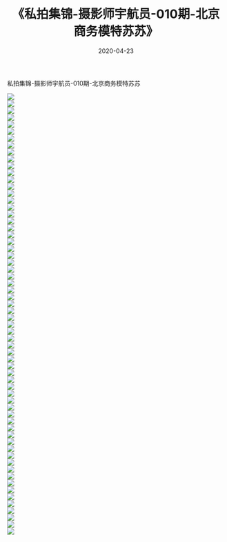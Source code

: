 ﻿---
layout: post
title:  《私拍集锦-摄影师宇航员-010期-北京商务模特苏苏》
date:   2020-04-23
img: http://imgx.orgx.ga/漏D/网络美图/2020/私拍集锦-摄影师宇航员-010期-北京商务模特苏苏/000.jpg
categories: [美女, 清纯, 唯美]
---

私拍集锦-摄影师宇航员-010期-北京商务模特苏苏

  ![](http://imgx.orgx.ga/漏D/网络美图/2020/私拍集锦-摄影师宇航员-010期-北京商务模特苏苏/001.jpg) <br> ![](http://imgx.orgx.ga/漏D/网络美图/2020/私拍集锦-摄影师宇航员-010期-北京商务模特苏苏/002.jpg) <br> ![](http://imgx.orgx.ga/漏D/网络美图/2020/私拍集锦-摄影师宇航员-010期-北京商务模特苏苏/003.jpg) <br> ![](http://imgx.orgx.ga/漏D/网络美图/2020/私拍集锦-摄影师宇航员-010期-北京商务模特苏苏/004.jpg) <br> ![](http://imgx.orgx.ga/漏D/网络美图/2020/私拍集锦-摄影师宇航员-010期-北京商务模特苏苏/005.jpg) <br> ![](http://imgx.orgx.ga/漏D/网络美图/2020/私拍集锦-摄影师宇航员-010期-北京商务模特苏苏/006.jpg) <br> ![](http://imgx.orgx.ga/漏D/网络美图/2020/私拍集锦-摄影师宇航员-010期-北京商务模特苏苏/007.jpg) <br> ![](http://imgx.orgx.ga/漏D/网络美图/2020/私拍集锦-摄影师宇航员-010期-北京商务模特苏苏/008.jpg) <br> ![](http://imgx.orgx.ga/漏D/网络美图/2020/私拍集锦-摄影师宇航员-010期-北京商务模特苏苏/009.jpg) <br> ![](http://imgx.orgx.ga/漏D/网络美图/2020/私拍集锦-摄影师宇航员-010期-北京商务模特苏苏/010.jpg) <br> ![](http://imgx.orgx.ga/漏D/网络美图/2020/私拍集锦-摄影师宇航员-010期-北京商务模特苏苏/011.jpg) <br> ![](http://imgx.orgx.ga/漏D/网络美图/2020/私拍集锦-摄影师宇航员-010期-北京商务模特苏苏/012.jpg) <br> ![](http://imgx.orgx.ga/漏D/网络美图/2020/私拍集锦-摄影师宇航员-010期-北京商务模特苏苏/013.jpg) <br> ![](http://imgx.orgx.ga/漏D/网络美图/2020/私拍集锦-摄影师宇航员-010期-北京商务模特苏苏/014.jpg) <br> ![](http://imgx.orgx.ga/漏D/网络美图/2020/私拍集锦-摄影师宇航员-010期-北京商务模特苏苏/015.jpg) <br> ![](http://imgx.orgx.ga/漏D/网络美图/2020/私拍集锦-摄影师宇航员-010期-北京商务模特苏苏/016.jpg) <br> ![](http://imgx.orgx.ga/漏D/网络美图/2020/私拍集锦-摄影师宇航员-010期-北京商务模特苏苏/017.jpg) <br> ![](http://imgx.orgx.ga/漏D/网络美图/2020/私拍集锦-摄影师宇航员-010期-北京商务模特苏苏/018.jpg) <br> ![](http://imgx.orgx.ga/漏D/网络美图/2020/私拍集锦-摄影师宇航员-010期-北京商务模特苏苏/019.jpg) <br> ![](http://imgx.orgx.ga/漏D/网络美图/2020/私拍集锦-摄影师宇航员-010期-北京商务模特苏苏/020.jpg) <br> ![](http://imgx.orgx.ga/漏D/网络美图/2020/私拍集锦-摄影师宇航员-010期-北京商务模特苏苏/021.jpg) <br> ![](http://imgx.orgx.ga/漏D/网络美图/2020/私拍集锦-摄影师宇航员-010期-北京商务模特苏苏/022.jpg) <br> ![](http://imgx.orgx.ga/漏D/网络美图/2020/私拍集锦-摄影师宇航员-010期-北京商务模特苏苏/023.jpg) <br> ![](http://imgx.orgx.ga/漏D/网络美图/2020/私拍集锦-摄影师宇航员-010期-北京商务模特苏苏/024.jpg) <br> ![](http://imgx.orgx.ga/漏D/网络美图/2020/私拍集锦-摄影师宇航员-010期-北京商务模特苏苏/025.jpg) <br> ![](http://imgx.orgx.ga/漏D/网络美图/2020/私拍集锦-摄影师宇航员-010期-北京商务模特苏苏/026.jpg) <br> ![](http://imgx.orgx.ga/漏D/网络美图/2020/私拍集锦-摄影师宇航员-010期-北京商务模特苏苏/027.jpg) <br> ![](http://imgx.orgx.ga/漏D/网络美图/2020/私拍集锦-摄影师宇航员-010期-北京商务模特苏苏/028.jpg) <br> ![](http://imgx.orgx.ga/漏D/网络美图/2020/私拍集锦-摄影师宇航员-010期-北京商务模特苏苏/029.jpg) <br> ![](http://imgx.orgx.ga/漏D/网络美图/2020/私拍集锦-摄影师宇航员-010期-北京商务模特苏苏/030.jpg) <br> ![](http://imgx.orgx.ga/漏D/网络美图/2020/私拍集锦-摄影师宇航员-010期-北京商务模特苏苏/031.jpg) <br> ![](http://imgx.orgx.ga/漏D/网络美图/2020/私拍集锦-摄影师宇航员-010期-北京商务模特苏苏/032.jpg) <br> ![](http://imgx.orgx.ga/漏D/网络美图/2020/私拍集锦-摄影师宇航员-010期-北京商务模特苏苏/033.jpg) <br> ![](http://imgx.orgx.ga/漏D/网络美图/2020/私拍集锦-摄影师宇航员-010期-北京商务模特苏苏/034.jpg) <br> ![](http://imgx.orgx.ga/漏D/网络美图/2020/私拍集锦-摄影师宇航员-010期-北京商务模特苏苏/035.jpg) <br> ![](http://imgx.orgx.ga/漏D/网络美图/2020/私拍集锦-摄影师宇航员-010期-北京商务模特苏苏/036.jpg) <br> ![](http://imgx.orgx.ga/漏D/网络美图/2020/私拍集锦-摄影师宇航员-010期-北京商务模特苏苏/037.jpg) <br> ![](http://imgx.orgx.ga/漏D/网络美图/2020/私拍集锦-摄影师宇航员-010期-北京商务模特苏苏/038.jpg) <br> ![](http://imgx.orgx.ga/漏D/网络美图/2020/私拍集锦-摄影师宇航员-010期-北京商务模特苏苏/039.jpg) <br> ![](http://imgx.orgx.ga/漏D/网络美图/2020/私拍集锦-摄影师宇航员-010期-北京商务模特苏苏/040.jpg) <br> ![](http://imgx.orgx.ga/漏D/网络美图/2020/私拍集锦-摄影师宇航员-010期-北京商务模特苏苏/041.jpg) <br> ![](http://imgx.orgx.ga/漏D/网络美图/2020/私拍集锦-摄影师宇航员-010期-北京商务模特苏苏/042.jpg) <br> ![](http://imgx.orgx.ga/漏D/网络美图/2020/私拍集锦-摄影师宇航员-010期-北京商务模特苏苏/043.jpg) <br> ![](http://imgx.orgx.ga/漏D/网络美图/2020/私拍集锦-摄影师宇航员-010期-北京商务模特苏苏/044.jpg) <br> ![](http://imgx.orgx.ga/漏D/网络美图/2020/私拍集锦-摄影师宇航员-010期-北京商务模特苏苏/045.jpg) <br> ![](http://imgx.orgx.ga/漏D/网络美图/2020/私拍集锦-摄影师宇航员-010期-北京商务模特苏苏/046.jpg) <br> ![](http://imgx.orgx.ga/漏D/网络美图/2020/私拍集锦-摄影师宇航员-010期-北京商务模特苏苏/047.jpg) <br> ![](http://imgx.orgx.ga/漏D/网络美图/2020/私拍集锦-摄影师宇航员-010期-北京商务模特苏苏/048.jpg) <br> ![](http://imgx.orgx.ga/漏D/网络美图/2020/私拍集锦-摄影师宇航员-010期-北京商务模特苏苏/049.jpg) <br> ![](http://imgx.orgx.ga/漏D/网络美图/2020/私拍集锦-摄影师宇航员-010期-北京商务模特苏苏/050.jpg) <br> ![](http://imgx.orgx.ga/漏D/网络美图/2020/私拍集锦-摄影师宇航员-010期-北京商务模特苏苏/051.jpg) <br> ![](http://imgx.orgx.ga/漏D/网络美图/2020/私拍集锦-摄影师宇航员-010期-北京商务模特苏苏/052.jpg) <br> ![](http://imgx.orgx.ga/漏D/网络美图/2020/私拍集锦-摄影师宇航员-010期-北京商务模特苏苏/053.jpg) <br> ![](http://imgx.orgx.ga/漏D/网络美图/2020/私拍集锦-摄影师宇航员-010期-北京商务模特苏苏/054.jpg) <br> ![](http://imgx.orgx.ga/漏D/网络美图/2020/私拍集锦-摄影师宇航员-010期-北京商务模特苏苏/055.jpg) <br> ![](http://imgx.orgx.ga/漏D/网络美图/2020/私拍集锦-摄影师宇航员-010期-北京商务模特苏苏/056.jpg) <br> ![](http://imgx.orgx.ga/漏D/网络美图/2020/私拍集锦-摄影师宇航员-010期-北京商务模特苏苏/057.jpg) <br> ![](http://imgx.orgx.ga/漏D/网络美图/2020/私拍集锦-摄影师宇航员-010期-北京商务模特苏苏/058.jpg) <br> ![](http://imgx.orgx.ga/漏D/网络美图/2020/私拍集锦-摄影师宇航员-010期-北京商务模特苏苏/059.jpg) <br> ![](http://imgx.orgx.ga/漏D/网络美图/2020/私拍集锦-摄影师宇航员-010期-北京商务模特苏苏/060.jpg) <br> ![](http://imgx.orgx.ga/漏D/网络美图/2020/私拍集锦-摄影师宇航员-010期-北京商务模特苏苏/061.jpg) <br> ![](http://imgx.orgx.ga/漏D/网络美图/2020/私拍集锦-摄影师宇航员-010期-北京商务模特苏苏/062.jpg) <br> ![](http://imgx.orgx.ga/漏D/网络美图/2020/私拍集锦-摄影师宇航员-010期-北京商务模特苏苏/063.jpg) <br> ![](http://imgx.orgx.ga/漏D/网络美图/2020/私拍集锦-摄影师宇航员-010期-北京商务模特苏苏/064.jpg) <br>